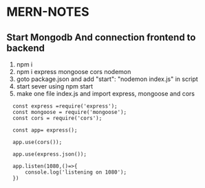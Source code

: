 # MERN-NOTES

## Start Mongodb And connection frontend to backend

1. npm i
2. npm i express mongoose cors nodemon
3. goto package.json and add "start": "nodemon index.js" in script
4. start sever using npm start
5. make one file index.js and import express, mongoose and cors
```
  const express =require('express');
  const mongoose = require('mongoose');
  const cors = require('cors');
  
  const app= express();
  
  app.use(cors());
  
  app.use(express.json());
  
  app.listen(1080,()=>{
      console.log('listening on 1080');
  })
```
